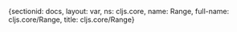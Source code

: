 {sectionid: docs, layout: var, ns: cljs.core, name: Range, full-name: cljs.core/Range,
  title: cljs.core/Range}
